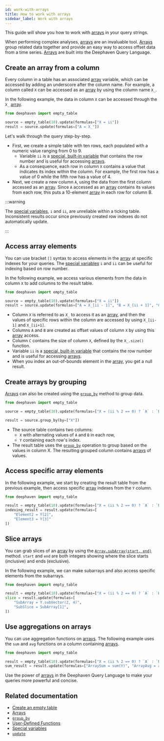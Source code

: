 ```yaml
---
id: work-with-arrays
title: How to work with arrays
sidebar_label: Work with arrays
---
```


This guide will show you how to work with [arrays](../reference/query-language/types/arrays.md) in your query strings.

When performing complex analyses, [arrays](../reference/query-language/types/arrays.md) are an invaluable tool. [Arrays](../reference/query-language/types/arrays.md) group related data together and provide an easy way to access offset data from a time series. [Arrays](../reference/query-language/types/arrays.md) are built into the Deephaven Query Language.

## Create an array from a column

Every column in a table has an associated [array](../reference/query-language/types/arrays.md) variable, which can be accessed by adding an underscore after the column name. For example, a column called `X` can be accessed as an [array](../reference/query-language/types/arrays.md) by using the column name `X_`.

In the following example, the data in column `X` can be accessed through the `X_` [array](../reference/query-language/types/arrays.md).

```python order=source,result
from deephaven import empty_table

source = empty_table(10).update(formulas=["X = ii"])
result = source.update(formulas=["A = X_"])
```

Let's walk through the query step-by-step.

- First, we create a simple table with ten rows, each populated with a numeric value ranging from 0 to 9.
  - Variable `ii` is a [special, built-in variable](../reference/query-language/variables/special-variables.md) that contains the row number and is useful for accessing [arrays](../reference/query-language/types/arrays.md).
  - As a consequence, each row in column `X` contains a value that indicates its index within the column. For example, the first row has a value of 0 while the fifth row has a value of 4.
- Next, we create a new column `A`, using the data from the first column accessed as an [array](../reference/query-language/types/arrays.md). Since `A` accessed as an [array](../reference/query-language/types/arrays.md) contains its values from each row, this puts a 10-element [array](../reference/query-language/types/arrays.md) in each row for column B.

:::warning

The [special variables](../reference/query-language/variables/special-variables.md), `i` and `ii`, are unreliable within a ticking table. Inconsistent results occur since previously created row indexes do not automatically update.

:::

## Access array elements

You can use bracket `[]` syntax to access elements in the [array](../reference/query-language/types/arrays.md) at specific indexes for your queries. The [special variables](../reference/query-language/variables/special-variables.md) `i` and `ii` can be useful for indexing based on row number.

In the following example, we access various elements from the data in column `X` to add columns to the result table.

```python order=source,result
from deephaven import empty_table

source = empty_table(10).update(formulas=["X = ii"])
result = source.update(formulas=["A = X_[ii - 1]", "B = X_[ii + 1]", "C = X_.size()"])
```

- Column `X` is referred to as `X_` to access it as an [array](../reference/query-language/types/arrays.md), and then the values of specific rows within the column are accessed by using `X_[ii-1]` and `X_[ii+1]`.
- Columns `A` and `B` are created as offset values of column `X` by using this [array](../reference/query-language/types/arrays.md) access.
- Column `C` contains the size of column `X`, defined by the `X_.size()` function.
- Variable `ii` is a [special, built-in variable](../reference/query-language/variables/special-variables.md) that contains the row number and is useful for accessing [arrays](../reference/query-language/types/arrays.md).
- When you index an out-of-bounds element in the [array](../reference/query-language/types/arrays.md), you get a null result.

## Create arrays by grouping

[Arrays](../reference/query-language/types/arrays.md) can also be created using the [`group_by`](../reference/table-operations/group-and-aggregate/groupBy.md) method to group data.

```python order=source,result
from deephaven import empty_table

source = empty_table(10).update(formulas=["X = (ii % 2 == 0) ? `A` : `B` ", "Y = ii"])

result = source.group_by(by=["X"])
```

- The source table contains two columns:
  - `X` with alternating values of `A` and `B` in each row,
  - `Y` containing each row's index.
- The result table uses the [`group_by`](../reference/table-operations/group-and-aggregate/groupBy.md) operation to group based on the values in column X. The resulting grouped column contains [arrays](../reference/query-language/types/arrays.md) of values.

## Access specific array elements

In the following example, we start by creating the result table from the previous example, then access specific [array](../reference/query-language/types/arrays.md) indexes from the `Y` column.

```python order=result,indexing_result
from deephaven import empty_table

result = empty_table(10).update(formulas=["X = (ii % 2 == 0) ? `A` : `B` ", "Y = ii"]).group_by(by=["X"])
indexing_result = result.update(formulas=[
    "Element2 = Y[2]",
    "Element3 = Y[3]"
])
```

## Slice arrays

You can grab slices of an [array](../reference/query-language/types/arrays.md) by using the [`Array.subArray(start, end)`](<https://deephaven.io/core/javadoc/io/deephaven/engine/table/impl/ssms/LongSegmentedSortedMultiset.html#subArrayAsDate(long,long)>) method. `start` and `end` are both integers showing where the slice starts (inclusive) and ends (exclusive).

In the following example, we can make subarrays and also access specific elements from the subarrays.

```python order=result,slice
from deephaven import empty_table

result = empty_table(10).update(formulas=["X = (ii % 2 == 0) ? `A` : `B` ", "Y = ii"]).group_by(by=["X"])
slice = result.update(formulas=[
    "SubArray = Y.subVector(2, 4)",
    "SubSlice = SubArray[1]",
])
```

## Use aggregations on arrays

You can use aggregation functions on [arrays](../reference/query-language/types/arrays.md). The following example uses the `sum` and `avg` functions on a column containing [arrays](../reference/query-language/types/arrays.md).

```python order=result,sum_result
from deephaven import empty_table

result = empty_table(10).update(formulas=["X = (ii % 2 == 0) ? `A` : `B` ", "Y = ii"]).group_by(by=["X"])
sum_result = result.update(formulas=["ArraySum = sum(Y)", "ArrayAvg = avg(Y)"])
```

Use the power of [arrays](../reference/query-language/types/arrays.md) in the Deephaven Query Language to make your queries more powerful and concise.

## Related documentation

- [Create an empty table](./empty-table.md)
- [Arrays](../reference/query-language/types/arrays.md)
- [`group_by`](../reference/table-operations/group-and-aggregate/groupBy.md)
- [User-Defined Functions](../reference/query-language/formulas/user-defined-functions.md)
- [Special variables](../reference/query-language/variables/special-variables.md)
- [`update`](../reference/table-operations/select/update.md)
